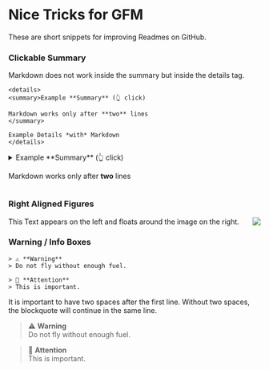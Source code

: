 
# Nice Tricks for GFM

These are short snippets for improving Readmes on GitHub.


### Clickable Summary
Markdown does not work inside the summary but inside the details tag.

```
<details>
<summary>Example **Summary** (👆 click)

Markdown works only after **two** lines
</summary>

Example Details *with* Markdown
</details>
```

<details>
<summary>Example **Summary** (👆 click)

Markdown works only after **two** lines
</summary>

Example Details *with* Markdown
</details>


### Right Aligned Figures
<img align="right" src="https://cloud.githubusercontent.com/assets/532272/21507867/3376e9fe-cc4a-11e6-9350-7ec4f680da36.gif">This Text appears on the left and floats around the image on the right.




### Warning / Info Boxes
<!-- 🔔📢🔌💡🔎📌🔑⚠⛔‼❌✔ℹ -->
```
> ⚠ **Warning** 
> Do not fly without enough fuel. 

> 🔔 **Attention** 
> This is important. 
```

It is important to have two spaces after the first line. Without two spaces, the blockquote will continue in the same line.

> ⚠ **Warning**  
> Do not fly without enough fuel. 

> 🔔 **Attention**  
> This is important. 
